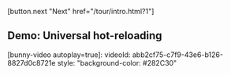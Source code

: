 
[button.next "Next" href="/tour/intro.html?1"]

## Demo: Universal hot-reloading

[bunny-video autoplay=true]:
  videoId: abb2cf75-c7f9-43e6-b126-8827d0c8721e
  style: "background-color: #282C30"
